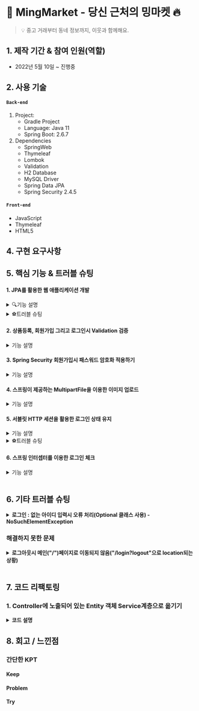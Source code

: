 # :pushpin: MingMarket - 당신 근처의 밍마켓 :fire:
>:bulb: 중고 거래부터 동네 정보까지, 이웃과 함께해요.

## 1. 제작 기간 & 참여 인원(역할)
- 2022년 5월 10일 ~ 진행중

## 2. 사용 기술
#### `Back-end`
1. Project:
    - Gradle Project
    - Language: Java 11
    - Spring Boot: 2.6.7
2. Dependencies
    - SpringWeb
    - Thymeleaf
    - Lombok
    - Validation
    - H2 Database
    - MySQL Driver
    - Spring Data JPA
    - Spring Security 2.4.5
#### `Front-end`
- JavaScript
- Thymeleaf
- HTML5

## 4. 구현 요구사항

## 5. 핵심 기능 & 트러블 슈팅

#### 1. JPA를 활용한 웹 애플리케이션 개발
<details>
<summary>🔍기능 설명</summary>
<div markdown="1">

자바 진영의 ORM 기술 표준으로 사용되는 인터페이스의 모음인 JPA를 활용하여 웹 애플리케이션을 개발하였습니다. <br>
JPA 인터페이스의 구현체로 Hibervate 프레임 워크를 사용하였습니다. <br>
이렇게 JPA를 사용함으로써 INSERT/UPDATE/SELECT 쿼리 등을 직접 작성하지 않아도 데이터를 저장할 수 있게 되었습니다.<br>
SQL 중심적인 개발이 아닌 Method를 통해서 DB를 조작할 수 있어, 
개발자는 객체 모델을 이용해서 비즈니스 로직을 구성하는 데만 집중할 수 있었습니다. <br>

특히 필드 변경이나 필드를 추가하게 될 경우 JPA가 자동으로 SQL을 처리해주기 때문에 유지보수가 수월합니다. <br>
그리고 초반 개발단계에서는 H2 데이터베이스를 사용하였는데,
나중에 데이터베이스를 MySQL로 변경하여도 쿼리를 수정하지 않아도 된다는 장점이 있었습니다.  <br>
<br>

1. 도메인 모델 분석 (연관관계 매핑 분석)
   - **회원(Member)** 과 **상품(Product)**
     - 한명의 회원은 여러 상품을 등록할 수 있다.
     - 상품(Product)이 연관관계 주인으로 다대일 관계를 갖는다.
   - **회원(Member)** 과 **관심 상품(WishItem)**
     - 한명의 회원은 여러 개의 관심 상품을 가질 수 있다.
     - 관심상품(WishItem)이 연관관계 주인으로 다대일 관계를 갖는다.
   - **관심 상품(WishItem)** 과 **상품(Product)**
     - 관심 상품은 단 하나의 상품에 해당된다.
     - 관심 상품(WishItem)이 연관관계 주인으로 일대일 관계를 갖는다.
   - **상품(Product)** 과 **댓글(Comment)** <span style="color: gray">아직 구현 안 함 </span>
     - 하나의 상품에는 여러 댓글을 달 수 있다.
     - 댓글(Comment)과 연관관계 주인으로 다대일 관계를 갖는다.
   - **회원(Member)** 과 **댓글(Comment)** <span style="color: gray">아직 구현 안 함 </span>
     - 한명의 회원은 여러 댓글을 달 수 있다.
     - 댓글(Comment)과 연관관계 주인으로 다대일 관계를 갖는다.
   - **상품(Product)** 과 **카테고리(Category)** <span style="color: gray">아직 구현 안 함 </span>
     - 하나의 상품은 여러개의 카테고리를 가질 수 있다.
2. 테이블 설계
   ![](https://blog.kakaocdn.net/dn/VahxL/btrHaoGhKcw/q5jKbGSMBJWhewhLUNohWK/img.png)
3. 엔티티 개발
   <br>주요 사용한 어노테이션
   <br>@Entity: 
   <br>@Id: Primary Key를 지정
   <br>@GeneratedValue: 
   <br>@Embedded: 재사용이 가능함
   <br>@Embeddable: 
   <br>@ManyToOne(fetch = LAZY): 
   <br>@JoinColumn(name = "member_id"): 
   <br>@Enumerated(EnumType.STRING): Enum의 타입을 정함
   <br>
   <br>
   **※ 엔티티에서 Setter 사용 지양**
   <br> Setter는 호출 시 데이터가 변동됩니다.
   <br> Setter를 열어두게 되면 프로젝트가 커지고 복잡해질수록 엔티티가 도대체 왜 어디서 변경되는지 추적하기 점점 힘들어집니다.
   <br> 그래서 엔티티의 데이터를 변경할 때는 아래 코드처럼 Setter 대신 변경 지점이 명확하도록 변경을 위한 비즈니스 메서드를 따로 만들어 제공하였습니다.
   <br> 그리고 객체의 일관성을 유지하기 위해 객체 생성 시점에 값들을 넣어줌으로써 Setter 사용을 지양할 수 있었습니다.
   <br> 아래와 같이 기본 생성자 접근자를 protected로 변경하면 new Member() 사용을 막을 수 있어 객체의 일관성을 더 유지할 수 있습니다.
   <br><br>
   - Member Entity
   ![](https://blog.kakaocdn.net/dn/rVKYu/btrHdwXCYQl/qqRCWnwt3GfE7wPjJK1km0/img.png)
   - Product Entity
   ![](https://blog.kakaocdn.net/dn/bH7EHq/btrG9mvqVra/J03WQJAQ6G9341EnzoswS0/img.png)
   - WishItem Entity
   ![](https://blog.kakaocdn.net/dn/bvNtgq/btrHdIpX1iS/6jBB1S1wA5bWQrrRb8zOqK/img.png)
   
   <br>아래와 같이 기본 생성자 접근자를 protected로 변경하면 new Entity() 사용을 막을 수 있어 객체의 일관성을 더 유지할 수 있습니다.
   <br>(protected로 설정하는 이유는 JPA 기본 스펙상 기본 생성자가 필요한데 protected로 제어하는 것까지 허용되기 때문입니다.) 
   <br> 롬복을 사용하여 어노테이션 설정을 통해 간단하게 설정하였습니다.
   ![](https://blog.kakaocdn.net/dn/bN2uFz/btrHevKrk2n/oS7FgdEMk3QBDGR1D947bk/img.png)

<br>
<br>
<br>
<br>

</div>
</details>

<details>
<summary>⚽트러블 슈팅</summary>
<div markdown="1">
<br>
<b>JPA - merge를 이용하여 값 수정시 수정하지 않는 데이터는 값이 null</b>
<br>

> 중고거래장터 밍마켓  
> 유저는 상품을 자유롭게 올릴 수 있다.  
> 올린 상품을 수정할 수 있다

Controller

```
    @PostMapping("/{productId}/edit")
    public String create(@PathVariable Long productId,@Valid @ModelAttribute("form") CreateProductForm form, BindingResult result,
                         @LoginCheck MemberDto.SessionMemberData loginMember,
                         RedirectAttributes redirectAttributes,
                         HttpServletRequest request
                         ) throws IOException {
        if (result.hasErrors()) { //만약에 result 안에 에러가 있으면
            return "product/createProductForm"; //다시 폼으로 이동
        }

        String realPath = request.getSession().getServletContext().getRealPath("/upload/");// 상대 경로
        String uploadFile = fileUpload.serverUploadFile(form.getThumbnail(), realPath);

        Product product = Product.updateProduct(form.getProductId, form.getTitle, form.getUploadFile, form.getIntro, form.getPrice);  
        // 저장
        productService.saveProduct(product);
        
        redirectAttributes.addAttribute("productId", productId);

        return "redirect:/product/detail/{productId}"; // 상품디테일 페이지로 넘어가게
    }
```

ProductRepository.java

```
@Repository
@RequiredArgsConstructor
public class ProductRepository {

    private final EntityManager em;

    // 상품 저장
    public void save(Product product) {
        if (product.getId() == null) { // 등록된 상품이 없을 경우 새로 등록
            em.persist(product);
        } else { // 상품이 존재할 경우 강제로 업데이트(즉, 수정)
            em.merge(product);
        }
    }
}
```

ProductDto.updateProductForm

```
@Getter
@Setter
public static class updateProductForm {
    
    private Long productId; //pk

    @NotBlank(message = "제목을 입력해주세요")
    private String title;

    private String uploadFileName;

    private MultipartFile uploadFile;

    @NotBlank(message = "상품 설명을 작성해주세요")
    private String intro;

    @NotNull(message = "상품 가격을 입력해주세요")
    @Range(min = 1000, max = 99999999, message = "1,000 ~ 99,999,999원으로 다시 입력해주세요")
    private int price;

    public updateProductForm(Long productId, String title, String thumbnail, String intro, int price) {
        this.productId = productId;
        this.title = title;
        this.uploadFileName = thumbnail;
        this.intro = intro;
        this.price = price;
    }
}
```

ProductEntity

```
@Entity
@Getter
@NoArgsConstructor(access = AccessLevel.PROTECTED)
public class Product extends BaseEntity { //상품

    @Id @GeneratedValue
    @Column(name = "product_id")
    private Long id; //pk

    private String title; //제목
    private String thumbnail; //섬네일
    private String intro; //설명(게시판)
    private int Price; //상품가격

    @ManyToOne(fetch = LAZY)
    @JoinColumn(name = "member_id")
    private Member member; //fk

    private Product(String title, String thumbnail, String intro, int price, Member member) {
        this.title = title;
        this.thumbnail = thumbnail;
        this.intro = intro;
        this.Price = price;
        this.member = member;
    }

    //생성 메서드
    public static Product createProduct(String title, String thumbnail, String intro, int price, Member member) {
        Product product = new Product(title, thumbnail, intro, price, member);
        product.createDate(LocalDateTime.now());
        return product;
    }
 }
```

결과:

![](https://blog.kakaocdn.net/dn/UDMag/btrFybu624A/ImJr1Z2w3vKXhZKqz1vhj0/img.png)

수정시 MEMBER_ID가 계속 null값이 채워진다.

게시글 수정시 게시글 작성자(member_id)는 변경될 일이 없다.

그래서 아래 코드 실행시 member_id = null값이다.

```
 else { // 상품이 존재할 경우 강제로 업데이트(즉, 수정)
    em.merge(product);
}
```

> 병합은 준영속 상태의 엔티티를 다시 영속 상태로 변경할 때 사용한다.  
> merge() 메서드는 준영속 상태의 엔티티를 받아 그 정보로 새로운 영속 상태의 엔티티를 반환한다.

**merge()의 동작 방식**

1.  merge()를 실행
2.  파라미터로 넘어온 준영속 엔티티의 식별자 값으로 1차 캐시에서 엔티티를 조회
-   만약 1차 캐시에 엔티티가 없으면 데이터베이스에 엔티티를 조회하고 1차 캐시에 저장.
-   무조건 1번은 db 조회를 하므로 성능에 좋지 않을 수 있다.
3.  조회한 영속 엔티티에 product 엔티티의 값을 채워 넣음
-   이때 product 의 모든 값을 영속 엔티티에 채워 넣기 때문에 **null 값이 들어갈 수 도 있는 문제가 생긴다.**
-   이래서 업데이트 시 merge()보단 변경 감지를 사용하자.
4.  영속 상태의 객체를 반환

<br>

#### **수정된 코드**

**변경 감지 사용 (**dirtyChecking)****

Service

```
      /**
     * 상품 수정
     * JPA 변경 감지를 활용하여 update.
     * 트렌젝션이 종료될 때 변경된 부분에 대한 update query를 날린다.
     */
    @Transactional
    public void updateProduct(Long productId, ProductDto.updateProductForm form, String thumbnail) {
        Product findProduct = productRepository.findSingleProduct(productId);
        findProduct.change(form.getTitle(), thumbnail, findProduct.getIntro(), form.getPrice());

    }
```

Repository

```
public Product findSingleProduct(Long productId) {
    return em.find(Product.class, productId);
}
```

entityManager로 entity를 직접 꺼내, 값을 수정한다.

@Transactional으로 인하여 로직이 끝날 때 JPA에서 트랜잭션 commit 시점에 변경 감지(Dirty Checking)한 후 Flush를 한다.
<br>
<br>
<br>
<br>
<br>

</div>
</details>


#### 2. 상품등록, 회원가입 그리고 로그인시 Validation 검증
<details>
<summary>기능 설명</summary>
<div markdown="1">

```
    /**
     * 중복 아이디 검증 메서드
     */
    private void validateDuplicateMember(Member member) {
        List<Member> findMembers = memberRepository.findByUserId(member.getUserId());
/*        if (!findMembers.isEmpty()) { //isEmpty(): 문자열 길이가 0일 경우 true 반환, 여기서는 !isEmpty: 값이 있다면
            throw new IllegalStateException("이미 존재하는 회원입니다.");
        }*/
        if (findMembers.size() > 0) { //이 코드가 더 최적화일 것 같다.
            throw new IllegalStateException("이미 존재하는 회원입니다.");
        }
    }
```
회원가입시 아이디 중복 검증 메서드

검증하고자 하는 객체(DTO) Annotation 사용함
Controller에서는 검증하고자 하는 객체(DTO) 앞에 @Valied 붙여서 검증함. 
그리고 BindingResult 객체는 검증 결과에 대한 결과 정보들을 담아서
```
        if (result.hasErrors()) { //만약에 result 안에 에러가 있으면
            return "product/createProductForm"; //다시 폼으로 이동
        }
```
(값이 있을 경우 = 검증 결과 오류를 내는 것들) 다시 폼으로 보내버림

그 외 객체에서 검증할 수 없는 것들은 

```
//로그인 실패시 (null)
if (loginMember == null) {
result.reject("loginFail", "아이디 또는 비밀번호가 일치하지 않습니다");
return "/members/login";
}
```

이런식으로 
그리고 view에서는 (타임리프)
````
                <div th:if="${#fields.hasGlobalErrors()}">
                    <p class="field-error" th:each="err : ${#fields.globalErrors()}"
                       th:text="${err}">전체 오류 메시지</p>
                </div>
````
글로벌 오류로 처리

<br>
검증과 오류 메시지 공식 메뉴얼 <br>
https://www.thymeleaf.org/doc/tutorials/3.0/thymeleafspring.html#validation-and-
error-messages

</div>
</details>

#### 3. Spring Security 회원가입시 패스워드 암호화 적용하기
<details>
<summary>기능 설명</summary>
<div markdown="1">
[블로그 정리](https://intelliy-min.tistory.com/49)




</div>
</details>

#### 4. 스프링이 제공하는 MultipartFile을 이용한 이미지 업로드
<details>
<summary>기능 설명</summary>
<div markdown="1">

내용

</div>
</details>


#### 5. 서블릿 HTTP 세션을 활용한 로그인 상태 유지
<details>
<summary>기능 설명</summary>
<div markdown="1">

내용

</div>
</details>
<details>
<summary>⚽트러블 슈팅</summary>
<div markdown="1">
<b>로그인 상태 유지시 경로 localhost:xxxx/; jsessionid=~~</b>
</div>
</details>


#### 6. 스프링 인터셉터를 이용한 로그인 체크
<details>
<summary>기능 설명</summary>
<div markdown="1">

내용

</div>
</details>



<br>

## 6. 기타 트러블 슈팅

<details>
<summary><b>로그인 : 없는 아이디 입력시 오류 처리(Optional 클래스 사용) - NoSuchElementException</b></summary>
<div markdown="1">
**현재 문제점**

1. 로그인시 잘못된 아이디(없는 아이디)를 입력하게 되면

![](https://blog.kakaocdn.net/dn/Aswox/btrFHEX5ZqN/BdAb7IqKdBTWXkeVKOkbIK/img.png)

2. **NoSuchElementException** 예외가 터져버린다.

![](https://blog.kakaocdn.net/dn/pGSvS/btrFTOx96lq/YUwapoxLkwOW7uLpikMdPK/img.png)

에러메시지

java.util.NoSuchElementException: No value present at java.base/java.util.Optional.get(Optional.java:148) ~\[na:na\] at project.toyproject.service.LoginService.login(LoginService.java:31) ~\[classes/:na\] at

코드보기

MemberRepository

```
/**
 *로그인시 회원 조회
*TODO
*코드 리팩토링 예정(람다함수, stream사용해보기)
 */
public Optional<Member> findByloginId(String userId) {
    List<Member> members = em.createQuery("select m from Member m", Member.class)
            .getResultList();
    for (Member m : members) {
        if (m.getUserId().equals(userId)) { //값이 있을 경우
            return Optional.of(m);
        }
    }
    return Optional.empty(); //값이 없으면 null
}
```

LoginService

```
/**
 *로그인
*/
public Member login(String userId, String password) {
    Optional<Member> findMemberOptional = memberRepository.findByloginId(userId);

    //아이디 조회해서 해당 아이디 정보가 있을 경우( 없으면 null 반환받음)
    Member member = findMemberOptional.get();
    if (member.getPass().equals(password)) { //비밀번호가 (일치) 있을 경우
        return member;
    } else {
        return null; //비밀번호가 일치하지 않을 경우 null 반환
    }
}
```

LoginController

```
@PostMapping("/login")
public String login(@Valid @ModelAttribute("form") LoginDto form,
                    BindingResult result,
                    @RequestParam(defaultValue = "/") String redirectURL,
                    HttpServletRequest request) {
    if (result.hasErrors()) {
        return "/members/login";
    }

    Member loginMember = loginService.login(form.getUserId(), form.getPassword());


    //로그인 실패시 (null)
    if (loginMember == null) {
        result.reject("loginFail", "아이디 또는 비밀번호가 일치하지 않습니다");
        return "/members/login";
    }

    //로그인 성공처리
    Address address = loginMember.getAddress();
    MemberDto.SessionMemberData memberData = new MemberDto.SessionMemberData(
            loginMember.getId(), loginMember.getUserId(), loginMember.getNickname(), loginMember.getUsername());

    //기존 세션이 있으면 세션을 반환, 없으면 새로운 세션을 생성
    HttpSession session = request.getSession();
    //세션에 로그인 회원 정보를 보관 (쿠키에 key: JSESSIONID , value: UUID 로 들어감)
    session.setAttribute(LOGIN_MEMBER, memberData);

    return "redirect:" + redirectURL;
}
```

MemberService 코드를 다시 보자

```
/**
 *로그인
*/
public Member login(String userId, String password) {
    Optional<Member> findMemberOptional = memberRepository.findByloginId(userId);

    //아이디 조회해서 해당 아이디 정보가 있을 경우( 없으면 null 반환받음)
    Member member = findMemberOptional.get();
    if (member.getPass().equals(password)) { //비밀번호가 (일치) 있을 경우
        return member;
    } else {
        return null; //비밀번호가 일치하지 않을 경우 null 반환
    }
}
```

우선 findMemberOptional.get()으로 Optional 객체에 저장된 값에 접근한다.

여기서 저장된 값이 있다면 if문으로 넘어갈 것이다.

하지만 **Optional 객체에 저장된 값이 null이면 NoSuchElementException 예외가 발생한다.**

해당 아이디가 없을 경우 결국 if문이 실행되기 전에 예외가 터져버리는 것이다.

따라서 get()메소드를 호출하기 전에 Optional 객체에 저장된 값이 null인지 아닌지를 먼저 확인한 후 호출해야한다.

**문제해결**

| 메소드 | 설명 |
| --- | --- |
| static <T> Optional<T> empty() | 아무런 값도 가지지 않는 비어있는 Optional 객체를 반환함. |
| T get() | Optional 객체에 저장된 값을 반환함. |
| boolean isPresent() | 저장된 값이 존재하면 true를 반환하고, 값이 존재하지 않으면 false를 반환함. |
| static <T> Optional<T> of(T value) | null이 아닌 명시된 값을 가지는 Optional 객체를 반환함. |
| static <T> Optional<T> ofNullable(T value) | 명시된 값이 null이 아니면 명시된 값을 가지는 Optional 객체를 반환하며, 명시된 값이 null이면 비어있는 Optional 객체를 반환함. |
| T orElse(T other) | 저장된 값이 존재하면 그 값을 반환하고, 값이 존재하지 않으면 인수로 전달된 값을 반환함. |
| T orElseGet(Supplier<? extends T> other) | 저장된 값이 존재하면 그 값을 반환하고, 값이 존재하지 않으면 인수로 전달된 람다 표현식의 결괏값을 반환함. |
| <X extends Throwable> T   orElseThrow(Supplier<? extends X>  exceptionSupplier) | 저장된 값이 존재하면 그 값을 반환하고, 값이 존재하지 않으면 인수로 전달된 예외를 발생시킴. |

출처 - [코딩의 시작, TCP School](http://www.tcpschool.com/java/java_stream_optional)

**get() 메소드를 호출하기 전에**

**isPresent()를 사용하여 객체에 저장된 값이 null인지 아닌지를 확인할 것이다.**

LoginService

```
public Member login(String userId, String password) {
    Optional<Member> findMemberOptional = memberRepository.findByloginId(userId);

    //아이디 조회해서 해당 아이디 정보가 있을 경우( 없으면 null 반환받음)
    if (!findMemberOptional.isPresent()) {
        return null;
    }

    Member member = findMemberOptional.get();

    if (member.getPass().equals(password)) { //비밀번호가 (일치) 있을 경우
        return member;
    } else {
        return null; //비밀번호가 일치하지 않을 경우 null 반환
    }
}
```

**boolean isPresent(): 입력받은 아이디 정보가 존재하면 true, 존재하지 않을 경우 false 반환**

if문으로 아이디 정보가 없을 경우 null을 리턴한다.

다시 로그인을 시도해본다.

![](https://blog.kakaocdn.net/dn/5X9Jo/btrFHGhphs5/JNjnGSB8w4XKgUvZqnnsPK/img.png)

생각한 방향으로 잘 작동되는 것을 볼 수 있다.

> **Optional<T> 클래스**  
>  Integer, Double 클래스처럼 **'T' 타입의 객체를 포장해주는 래퍼 클래스**  
>  **모든 타입의 참조 변수를 저장할 수 있다.**  
>  이러한 Optional 객체를 사용하면 복잡한 조건문 없이 **null 값으로 인해 발생하는 예외를 처리할 수 있다.**  
>  다양한 예제는 아래 링크 참조

[코딩의 시작, TCP School](http://www.tcpschool.com/java/java_stream_optional)

</div>
</details>

### 해결하지 못한 문제

<details>
<summary><b>로그아웃시 메인("/")페이지로 이동되지 않음("/login?logout"으로 location되는 상황)</b></summary>
<div markdown="1">
내용
</div>
</details>


<br>

## 7. 코드 리팩토링

### 1. Controller에 노출되어 있는 Entity 객체 Service계층으로 옮기기
<details>
<summary><b>코드 설명</b></summary>
<div markdown="1">


</div>
</details>

## 8. 회고 / 느낀점

### 간단한 KPT
#### Keep

#### Problem

#### Try

